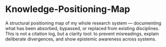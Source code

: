 # Knowledge-Positioning-Map
A structural positioning map of my whole research system — documenting what has been absorbed, bypassed, or replaced from existing disciplines. This is not a citation log, but a clarity tool: to prevent misreadings, explain deliberate divergences, and show epistemic awareness across systems.
